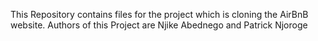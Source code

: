 This Repository contains files for the project which is cloning the AirBnB website. Authors of this Project are Njike Abednego and Patrick Njoroge
